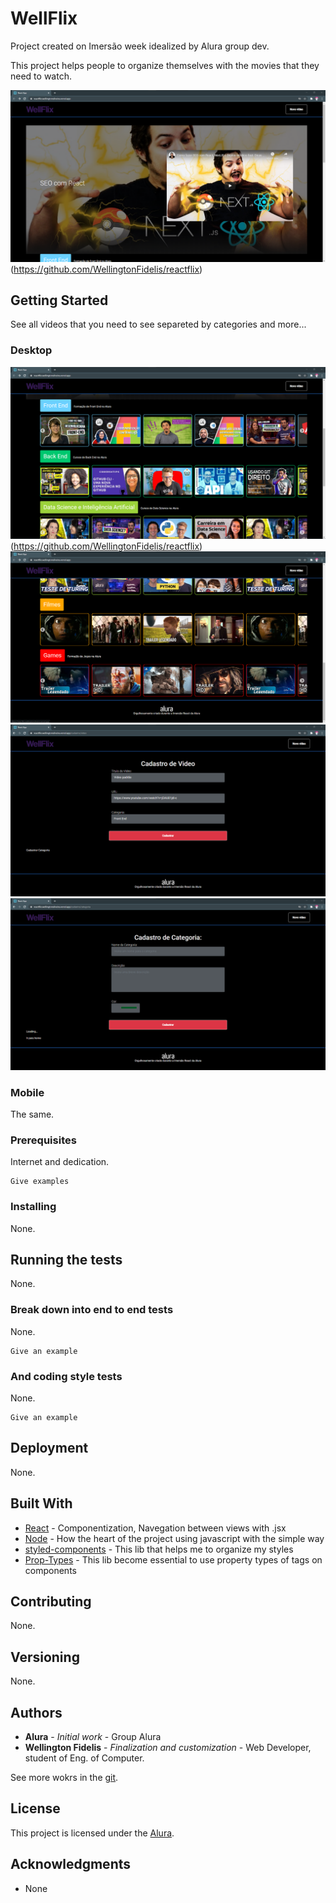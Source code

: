 # WellFlix

Project created on Imersão week idealized by Alura group dev.

This project helps people to organize themselves with the movies that they need to watch.

![wellflix](https://github.com/WellingtonFidelis/reactflix/blob/master/src/portifolio/screenHomeWellflix_1.png)(https://github.com/WellingtonFidelis/reactflix)

## Getting Started

See all videos that you need to see separeted by categories and more...

### Desktop

![wellflix](https://github.com/WellingtonFidelis/reactflix/blob/master/src/portifolio/screenHomeWellflix_2.png?raw=true?sanitize=1)(https://github.com/WellingtonFidelis/reactflix)
[![wellflix](https://github.com/WellingtonFidelis/reactflix/blob/master/src/portifolio/screenHomeWellflix_3.png?raw=true?sanitize=1)](https://github.com/WellingtonFidelis/reactflix)
[![wellflix](https://github.com/WellingtonFidelis/reactflix/blob/master/src/portifolio/screenCadastroVideoWellflix_1.png?raw=true?sanitize=1)](https://github.com/WellingtonFidelis/reactflix)
[![wellflix](https://github.com/WellingtonFidelis/reactflix/blob/master/src/portifolio/screenCadastroCategoriaWellflix_1.png?raw=true?sanitize=1)](https://github.com/WellingtonFidelis/reactflix)

### Mobile

 The same.

### Prerequisites

Internet and dedication.

```
Give examples
```

### Installing

None.

## Running the tests

None.

### Break down into end to end tests

None.

```
Give an example
```

### And coding style tests

None.

```
Give an example
```

## Deployment

None.

## Built With

- [React](https://pt-br.reactjs.org/) - Componentization, Navegation between views with .jsx
- [Node](https://nodejs.org/en/docs/) - How the heart of the project using javascript with the simple way
- [styled-components](https://styled-components.com/docs/basics) - This lib that helps me to organize my styles
- [Prop-Types](https://pt-br.reactjs.org/docs/typechecking-with-proptypes.html) - This lib become essential to use property types of tags on components

## Contributing

None.

## Versioning

None.

## Authors

- **Alura** - _Initial work_ - Group Alura
- **Wellington Fidelis** - _Finalization and customization_ - Web Developer, student of Eng. of Computer.

See more wokrs in the [git](https://github.com/WellingtonFidelis).

## License

This project is licensed under the [Alura](https://www.alura.com.br/).

## Acknowledgments

- None
